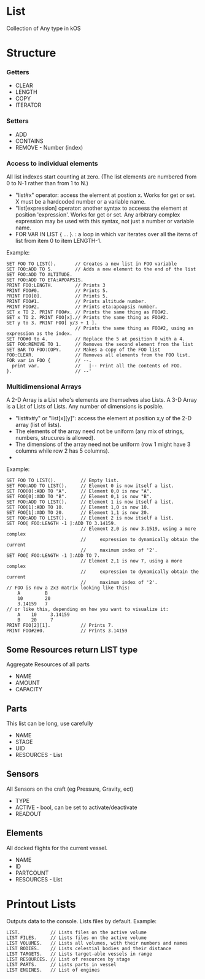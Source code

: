 ﻿# List

Collection of Any type in kOS

Structure
=========

### Getters
* CLEAR
* LENGTH
* COPY
* ITERATOR


### Setters
* ADD
* CONTAINS
* REMOVE - Number (index)

### Access to individual elements
All list indexes start counting at zero.  (The list elements are numbered from 0 to N-1 rather than from 1 to N.)
* "list#x" operator: access the element at postion x.  Works for get or set.  X must be a hardcoded number or a variable name.
* "list[expression] operator: another syntax to acceess the element at position 'expression'.  Works for get or set.  Any arbitrary complex expression may be used with this syntax, not just a number or variable name.
* FOR VAR IN LIST { ... }.  : a loop in which var iterates over all the items of list from item 0 to item LENGTH-1.


Example:
    
    SET FOO TO LIST().       // Creates a new list in FOO variable
    SET FOO:ADD TO 5.        // Adds a new element to the end of the list
    SET FOO:ADD TO ALTITUDE. 
    SET FOO:ADD TO ETA:APOAPSIS. 
    PRINT FOO:LENGTH.        // Prints 3
    PRINT FOO#0.             // Prints 5.
    PRINT FOO[0].            // Prints 5.
    PRINT FOO#1.             // Prints altitude number.
    PRINT FOO#2.             // Prints eta:apoapsis number.
    SET x TO 2. PRINT FOO#x. // Prints the same thing as FOO#2.
    SET x TO 2. PRINT FOO[x].// Prints the same thing as FOO#2.
    SET y to 3. PRINT FOO[ y/3 + 1 ].
                             // Prints the same thing as FOO#2, using an expression as the index.
    SET FOO#0 to 4.          // Replace the 5 at position 0 with a 4.
    SET FOO:REMOVE TO 1.     // Removes the second element from the list
    SET BAR TO FOO:COPY.     // Makes a copy of the FOO list
    FOO:CLEAR.               // Removes all elements from the FOO list.
    FOR var in FOO {         // --.
      print var.             //   |-- Print all the contents of FOO.
    }.                       // --'

### Multidimensional Arrays
A 2-D Array is a List who's elements are themselves also Lists.  A 3-D Array is a List of Lists of Lists.  Any number of dimensions is posible.
* "list#x#y" or "list[x][y]": access the element at position x,y of the 2-D array (list of lists).
* The elements of the array need not be uniform (any mix of strings, numbers, strucures is allowed).
* The dimensions of the array need not be uniform (row 1 might have 3 columns while row 2 has 5 columns).
* 
Example:

    SET FOO TO LIST().         // Empty list.
    SET FOO:ADD TO LIST().     // Element 0 is now itself a list.
    SET FOO[0]:ADD TO "A".     // Element 0,0 is now "A".
    SET FOO[0]:ADD TO "B".     // Element 0,1 is now "B".
    SET FOO:ADD TO LIST().     // Element 1 is now itself a list.
    SET FOO[1]:ADD TO 10.      // Element 1,0 is now 10.
    SET FOO[1]:ADD TO 20.      // Element 1,1 is now 20.
    SET FOO:ADD TO LIST().     // Element 2 is now itself a list.
    SET FOO[ FOO:LENGTH -1 ]:ADD TO 3.14159.
                               // Element 2,0 is now 3.1519, using a more complex
                               //     expression to dynamically obtain the current
                               //     maximum index of '2'.
    SET FOO[ FOO:LENGTH -1 ]:ADD TO 7.
                               // Element 2,1 is now 7, using a more complex
                               //     expression to dynamically obtain the current
                               //     maximum index of '2'.
    // FOO is now a 2x3 matrix looking like this:
        A         B
        10        20
        3.14159   7
    // or like this, depending on how you want to visualize it:
        A    10     3.14159
        B    20     7
    PRINT FOO[2][1].           // Prints 7.
    PRINT FOO#2#0.             // Prints 3.14159

Some Resources return LIST type
------

Aggregate Resources of all parts

* NAME
* AMOUNT
* CAPACITY

Parts
------

This list can be long, use carefully 

* NAME
* STAGE
* UID 
* RESOURCES - List

Sensors
------

All Sensors on the craft (eg Pressure, Gravity, ect)

* TYPE
* ACTIVE - bool, can be set to activate/deactivate
* READOUT

Elements
------

All docked flights for the current vessel. 

* NAME
* ID
* PARTCOUNT
* RESOURCES - List

Printout Lists
======

Outputs data to the console. Lists files by default.
Example:

    LIST.           // Lists files on the active volume
    LIST FILES.     // Lists files on the active volume
    LIST VOLUMES.   // Lists all volumes, with their numbers and names
    LIST BODIES.    // Lists celestial bodies and their distance
    LIST TARGETS.   // Lists target-able vessels in range
    LIST RESOURCES. // List of resources by stage
    LIST PARTS.     // Lists parts in vessel
    LIST ENGINES.   // List of engines
